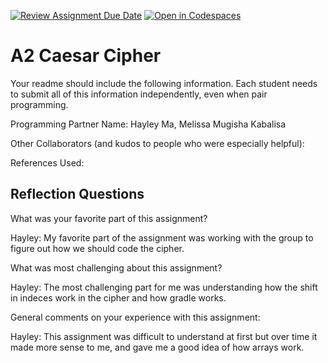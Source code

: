 [![Review Assignment Due Date](https://classroom.github.com/assets/deadline-readme-button-22041afd0340ce965d47ae6ef1cefeee28c7c493a6346c4f15d667ab976d596c.svg)](https://classroom.github.com/a/EMzpsL_M)
[![Open in Codespaces](https://classroom.github.com/assets/launch-codespace-2972f46106e565e64193e422d61a12cf1da4916b45550586e14ef0a7c637dd04.svg)](https://classroom.github.com/open-in-codespaces?assignment_repo_id=18150345)
# A2 Caesar Cipher

Your readme should include the following information. Each student needs to submit all of this information independently, even when pair programming. 

Programming Partner Name: Hayley Ma, Melissa Mugisha Kabalisa

Other Collaborators (and kudos to people who were especially helpful):

References Used:


## Reflection Questions

What was your favorite part of this assignment?

Hayley: My favorite part of the assignment was working with the group to figure out how we should code the cipher.

What was most challenging about this assignment?

Hayley: The most challenging part for me was understanding how the shift in indeces work in the cipher and how gradle works.

General comments on your experience with this assignment:

Hayley: This assignment was difficult to understand at first but over time it made more sense to me, and gave me a good idea of how arrays work.